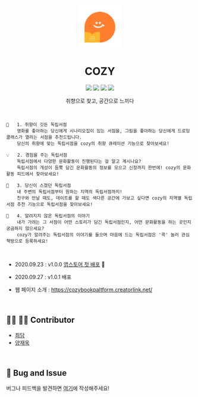 <div align="center"><img src="./screenshot/appicon.png" width="120"></div>

<h1 align="center">COZY</h1>

<p align="center">
  <img src="https://img.shields.io/badge/cozy-orange" />
  <img src="https://img.shields.io/badge/swift-5-skyblue" />
  <img src="https://img.shields.io/badge/Xcode-12.0-blue" />
  <img src="https://img.shields.io/badge/cocoapods-1.9.3-pink" />   
</p>
<p align="center">
  취향으로 찾고, 공간으로 느끼다
</p>
<br/>

```
👀	1. 취향이 깃든 독립서점
	영화를 좋아하는 당신에게 시나리오집이 있는 서점을, 그림을 좋아하는 당신에게 드로잉클래스가 열리는 서점을 추천드립니다. 
	당신의 취향에 맞는 독립서점을 cozy의 취향 큐레이션 기능으로 찾아보세요!
```

```
💡	2. 경험을 주는 독립서점
	독립서점에서 다양한 문화활동이 진행된다는 걸 알고 계시나요? 
	독립서점의 개성이 듬뿍 담긴 문화활동의 정보를 모으고 신청까지 한번에! cozy의 문화활동 피드에서 찾아보세요!
```

```
💛	3. 당신이 스쳤던 독립서점
	내 주변의 독립서점부터 원하는 지역의 독립서점까지! 
	친구와 만날 때도, 데이트를 할 때도 색다른 공간에 가보고 싶다면 cozy의 지역별 독립서점 추천 기능으로 독립서점을 찾아보세요!
```

```
📌	4. 알려지지 않은 독립서점의 이야기
	내가 가려는 그 서점이 어떤 스토리가 담긴 독립서점인지, 어떤 문화활동을 하는 곳인지 궁금하지 않으세요? 
	cozy가 알려주는 독립서점의 이야기를 들으며 마음에 드는 독립서점은 '콕' 눌러 관심 책방으로 등록하세요!
```

<br/>

- 2020.09.23 : v1.0.0 [앱스토어 첫 배포](https://apps.apple.com/kr/app/cozy/id1532862833) 🎉

- 2020.09.27 : v1.0.1 배포 

- 웹 페이지 소개 : https://cozybookpaltform.creatorlink.net/

<br/>

## 👩‍💻 👨‍💻 Contributor

- [최담](https://github.com/choidam)
- [양재욱](https://github.com/didwodnr123)

<br/>

## 🐛 Bug and Issue

버그나 피드백을 발견하면 [여기](https://github.com/yourCozy/cozy-iOS/issues)에 작성해주세요! 

